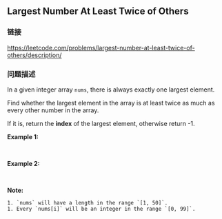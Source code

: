## Largest Number At Least Twice of Others  
### 链接  
https://leetcode.com/problems/largest-number-at-least-twice-of-others/description/  
### 问题描述
In a given integer array `nums`, there is always exactly one largest element.

Find whether the largest element in the array is at least twice as much as every other number in the array.

If it is, return the **index** of the largest element, otherwise return -1.

**Example 1:**

&nbsp;

**Example 2:**

&nbsp;

**Note:**

	1. `nums` will have a length in the range `[1, 50]`.
	1. Every `nums[i]` will be an integer in the range `[0, 99]`.

&nbsp;
